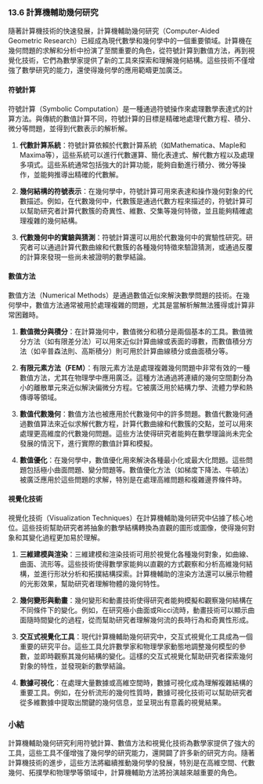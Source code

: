 ### 13.6 計算機輔助幾何研究

隨著計算機技術的快速發展，計算機輔助幾何研究（Computer-Aided Geometric Research）已經成為現代數學和幾何學中的一個重要領域。計算機在幾何問題的求解和分析中扮演了至關重要的角色，從符號計算到數值方法，再到視覺化技術，它們為數學家提供了新的工具來探索和理解幾何結構。這些技術不僅增強了數學研究的能力，還使得幾何學的應用範疇更加廣泛。

#### 符號計算

符號計算（Symbolic Computation）是一種通過符號操作來處理數學表達式的計算方法。與傳統的數值計算不同，符號計算的目標是精確地處理代數方程、積分、微分等問題，並得到代數表示的解析解。

1. **代數計算系統**：符號計算依賴於代數計算系統（如Mathematica、Maple和Maxima等），這些系統可以進行代數運算、簡化表達式、解代數方程以及處理多項式。這些系統通常包括強大的計算功能，能夠自動進行積分、微分等操作，並能夠推導出精確的代數解。

2. **幾何結構的符號表示**：在幾何學中，符號計算可用來表達和操作幾何對象的代數描述。例如，在代數幾何中，代數簇是通過代數方程來描述的，符號計算可以幫助研究者計算代數簇的奇異性、維數、交集等幾何特徵，並且能夠精確處理複雜的幾何結構。

3. **代數幾何中的實驗與猜測**：符號計算還可以用於代數幾何中的實驗性研究。研究者可以通過計算代數曲線和代數簇的各種幾何特徵來驗證猜測，或通過反覆的計算來發現一些尚未被證明的數學結論。

#### 數值方法

數值方法（Numerical Methods）是通過數值近似來解決數學問題的技術。在幾何學中，數值方法通常被用於處理複雜的問題，尤其是當解析解無法獲得或計算非常困難時。

1. **數值微分與積分**：在計算幾何中，數值微分和積分是兩個基本的工具。數值微分方法（如有限差分法）可以用來近似計算曲線或表面的導數，而數值積分方法（如辛普森法則、高斯積分）則可用於計算曲線積分或曲面積分等。

2. **有限元素方法（FEM）**：有限元素方法是處理複雜幾何問題中非常有效的一種數值方法，尤其在物理學中應用廣泛。這種方法通過將連續的幾何空間劃分為小的離散單元來近似解決偏微分方程。它被廣泛用於結構力學、流體力學和熱傳導等領域。

3. **數值代數幾何**：數值方法也被應用於代數幾何中的許多問題。數值代數幾何通過數值算法來近似求解代數方程，計算代數曲線和代數簇的交點，並可以用來處理更高維度的代數幾何問題。這些方法使得研究者能夠在數學理論尚未完全發展的情況下，進行實際的數值計算和模擬。

4. **數值優化**：在幾何學中，數值優化用來解決各種最小化或最大化問題。這些問題包括極小曲面問題、變分問題等。數值優化方法（如梯度下降法、牛頓法）被廣泛應用於這些問題的求解，特別是在處理高維問題和複雜邊界條件時。

#### 視覺化技術

視覺化技術（Visualization Techniques）在計算機輔助幾何研究中佔據了核心地位。這些技術幫助研究者將抽象的數學結構轉換為直觀的圖形或圖像，使得幾何對象和其變化過程更加易於理解。

1. **三維建模與渲染**：三維建模和渲染技術可用於視覺化各種幾何對象，如曲線、曲面、流形等。這些技術使得數學家能夠以直觀的方式觀察和分析高維幾何結構，並進行形狀分析和拓撲結構探索。計算機輔助的渲染方法還可以展示物體的光影效果，幫助研究者理解物體的幾何特性。

2. **幾何變形與動畫**：幾何變形和動畫技術使得研究者能夠模擬和觀察幾何結構在不同條件下的變化。例如，在研究極小曲面或Ricci流時，動畫技術可以顯示曲面隨時間變化的過程，從而幫助研究者理解幾何流的長時行為和奇異性形成。

3. **交互式視覺化工具**：現代計算機輔助幾何研究中，交互式視覺化工具成為一個重要的研究平台。這些工具允許數學家和物理學家動態地調整幾何模型的參數，並即時觀察其幾何結構的變化。這樣的交互式視覺化幫助研究者探索幾何對象的特性，並發現新的數學結論。

4. **數據可視化**：在處理大量數據或高維空間時，數據可視化成為理解複雜結構的重要工具。例如，在分析流形的幾何性質時，數據可視化技術可以幫助研究者從多維數據中提取出關鍵的幾何信息，並呈現出有意義的視覺結果。

### 小結

計算機輔助幾何研究利用符號計算、數值方法和視覺化技術為數學家提供了強大的工具，這些工具不僅增強了幾何學的研究能力，還開闢了許多新的研究方向。隨著計算機技術的進步，這些方法將繼續推動幾何學的發展，特別是在高維空間、代數幾何、拓撲學和物理學等領域中，計算機輔助方法將扮演越來越重要的角色。